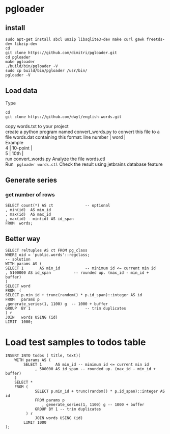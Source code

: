 # pgloader

## install
```shell
sudo apt-get install sbcl unzip libsqlite3-dev make curl gawk freetds-dev libzip-dev
cd 
git clone https://github.com/dimitri/pgloader.git
cd pgloader
make pgloader
./build/bin/pgloader -V
sudo cp build/bin/pgloader /usr/bin/
pgloader -V
```

## Load data
Type
```shell
cd   
git clone https://github.com/dwyl/english-words.git
```   
copy words.txt to your project  
create a python program named convert_words.py to convert this file to a file words.dat containing this format: line number | word |  
Example  
4 | 10-point |  
5 | 10th |  
run convert_words.py
Analyze the file words.ctl    
Run ``` pgloader words.ctl```
Check the result using jetbrains database feature  

## Generate series
### get number of rows
```sql92
SELECT count(*) AS ct              -- optional
, min(id)  AS min_id
, max(id)  AS max_id
, max(id) - min(id) AS id_span
FROM  words;
```
## Better way
```sql92
SELECT reltuples AS ct FROM pg_class
WHERE oid = 'public.words'::regclass;
-- solution 
WITH params AS (
SELECT 1       AS min_id           -- minimum id <= current min id
, 5100000 AS id_span          -- rounded up. (max_id - min_id + buffer)
)
SELECT word
FROM  (
SELECT p.min_id + trunc(random() * p.id_span)::integer AS id
FROM   params p
,generate_series(1, 1100) g  -- 1000 + buffer
GROUP  BY 1                        -- trim duplicates
) r
JOIN   words USING (id)
LIMIT  1000;
```
# Load test samples to todos table  
```sql92
INSERT INTO todos ( title, text)(
    WITH params AS (
        SELECT 1      AS min_id -- minimum id <= current min id
             , 500000 AS id_span -- rounded up. (max_id - min_id + buffer)
    )
    SELECT *
    FROM (
             SELECT p.min_id + trunc(random() * p.id_span)::integer AS id
             FROM params p
                , generate_series(1, 1100) g -- 1000 + buffer
             GROUP BY 1 -- trim duplicates
         ) r
             JOIN words USING (id)
        LIMIT 1000
);
```



